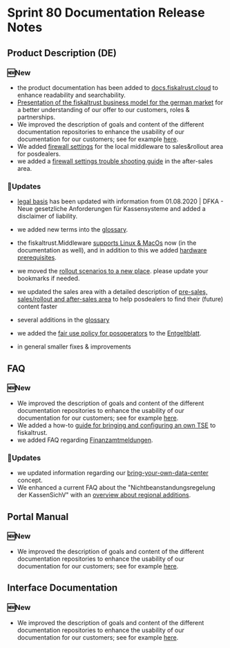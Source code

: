 # Sprint 80 Documentation Release Notes

## Product Description (DE)

### :new:New

- the product documentation has been added to [docs.fiskalrust.cloud](https://docs.fiskaltrust.cloud/doc/productdescription-de-doc/README.html) to enhance readability and searchability.
- [Presentation of the fiskaltrust business model for the german market](https://docs.fiskaltrust.cloud/doc/productdescription-de-doc/product-service-description/DE-business-model.html) for a better understanding of our offer to our customers, roles & partnerships. 
- We improved the description of goals and content of the different documentation repositories to enhance the usability of our documentation for our customers; see for example [here](https://docs.fiskaltrust.cloud/doc/productdescription-de-doc/README.html#weitere-öffentliche-fiskaltrust-repositories).
- We added [firewall settings](https://github.com/fiskaltrust/productdescription-de-doc/blob/master/for-posdealers/03-sales/firewall-settings.md) for the local middleware to sales&rollout area for posdealers.
- we added a [firewall settings trouble shooting guide](https://github.com/fiskaltrust/productdescription-de-doc/blob/master/for-posdealers/04-after-sales/troubleshooting-firewall.md) in the after-sales area.

### :repeat:Updates

- [legal basis](https://github.com/fiskaltrust/productdescription-de-doc/blob/master/product-service-description/DE-rechtliche-grundlagen.md) has been updated with information from 01.08.2020 | DFKA - Neue gesetzliche Anforderungen für Kassensysteme and added a disclaimer of liability.
- we added new terms into the [glossary](https://docs.fiskaltrust.cloud/doc/productdescription-de-doc/glossar/README.html).
- the fiskaltrust.Middleware [supports Linux & MacOs](https://docs.fiskaltrust.cloud/doc/productdescription-de-doc/product-service-description/compliance-as-a-service/produkte/4445-0003-lokal-installierte-middleware.html#linux-macos) now (in the documentation as well), and in addition to this we added [hardware prerequisites](https://docs.fiskaltrust.cloud/doc/productdescription-de-doc/product-service-description/compliance-as-a-service/produkte/4445-0003-lokal-installierte-middleware.html#hardware-voraussetzungen).
- we moved the [rollout scenarios to a new place](https://docs.fiskaltrust.cloud/doc/productdescription-de-doc/for-posdealers/02-pre-sales/rollout-scenarios.html). please update your bookmarks if needed.
- we updated the sales area with a detailed description of [pre-sales, sales/rollout and after-sales area](https://docs.fiskaltrust.cloud/doc/productdescription-de-doc/for-posdealers/vertriebsmodell.html) to help posdealers to find their (future) content faster
- several additions in the [glossary](https://docs.fiskaltrust.cloud/doc/productdescription-de-doc/glossar/README.html)
- we added the [fair use policy for posoperators](https://docs.fiskaltrust.cloud/doc/productdescription-de-doc/for-posoperators/tse-fiskaly-fair-use-policy.html) to the [Entgeltblatt](https://docs.fiskaltrust.cloud/doc/productdescription-de-doc/for-posoperators/endkunden-preisliste.html).

- in general smaller fixes & improvements

## FAQ

### :new:New

- We improved the description of goals and content of the different documentation repositories to enhance the usability of our documentation for our customers; see for example [here](https://docs.fiskaltrust.cloud/doc/productdescription-de-doc/README.html#weitere-öffentliche-fiskaltrust-repositories).
- We added a how-to [guide for bringing and configuring an own TSE](https://github.com/fiskaltrust/faq/blob/master/qna/DE-bring-your-own-tse.md) to fiskaltrust.
- we added FAQ regarding [Finanzamtmeldungen](https://docs.fiskaltrust.cloud/doc/faq/qna/market-de.html#unsere-cloud-kasse-arbeitet-lediglich-mit-eingabegerätenterminals-die-keine-offlinefunktionalität-bieten-und-nur-bei-internet-verbindung-zum-rechenzentrum-vorgänge-aufzeichnen-können-die-aufzeichnungen-erfolgen-ausschließlich-auf-den-servern-im-rechenzentrum-cloud-damit-ist-das-rechenzentrum-lt-bsi-das-operational-environment-kann-ich-in-meinem-rechenzentrum-eine-eigene-tse-betreiben).

### :repeat:Updates
- we updated information regarding our [bring-your-own-data-center](https://docs.fiskaltrust.cloud/doc/faq/qna/market-de.html#voraussetzungen) concept.
- We enhanced a current FAQ about the "Nichtbeanstandungsregelung der KassenSichV" with an [overview about regional additions](https://docs.fiskaltrust.cloud/doc/faq/qna/market-de.html#regionale-ergänzungen-zur-nichtbeanstandungsregelung).

## Portal Manual

### :new:New

- We improved the description of goals and content of the different documentation repositories to enhance the usability of our documentation for our customers; see for example [here](https://docs.fiskaltrust.cloud/doc/productdescription-de-doc/README.html#weitere-öffentliche-fiskaltrust-repositories).

## Interface Documentation

### :new:New

- We improved the description of goals and content of the different documentation repositories to enhance the usability of our documentation for our customers; see for example [here](https://docs.fiskaltrust.cloud/doc/productdescription-de-doc/README.html#weitere-öffentliche-fiskaltrust-repositories).

